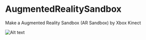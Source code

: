 # AugmentedRealitySandbox
Make a Augmented Reality Sandbox (AR Sandbox) by Xbox Kinect

![Alt text](https://github.com/RueiLinHsu/AugmentedRealitySandbox/tree/main/Screenshot/ARsandbox.jpg)
